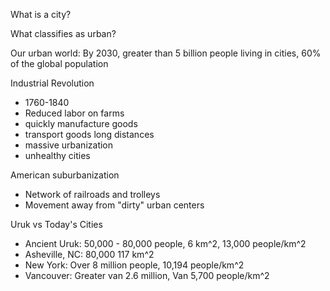 What is a city?

What classifies as urban?

Our urban world: By 2030, greater than 5 billion people living in cities, 60% of the global population


Industrial Revolution
- 1760-1840
- Reduced labor on farms
- quickly manufacture goods
- transport goods long distances
- massive urbanization
- unhealthy cities


American suburbanization
- Network of railroads and trolleys
- Movement away from "dirty" urban centers


Uruk vs Today's Cities
- Ancient Uruk: 50,000 - 80,000 people, 6 km^2, 13,000 people/km^2
- Asheville, NC: 80,000 117 km^2
- New York: Over 8 million people, 10,194 people/km^2
- Vancouver: Greater van 2.6 million, Van 5,700 people/km^2